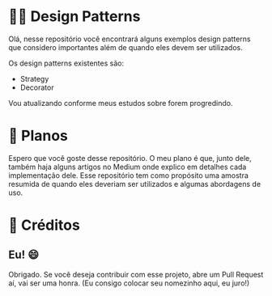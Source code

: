 # 👩‍💻 Design Patterns

Olá, nesse repositório você encontrará alguns exemplos design patterns que considero importantes além de quando eles devem ser utilizados.

Os design patterns existentes são:

* Strategy
* Decorator

Vou atualizando conforme meus estudos sobre forem progredindo.

# 📍 Planos

Espero que você goste desse repositório. O meu plano é que, junto dele, também haja alguns artigos no Medium onde explico em detalhes cada implementação dele. Esse repositório tem como propósito uma amostra resumida de quando eles deveriam ser utilizados e algumas abordagens de uso.


# 📃 Créditos

## Eu! 😄

Obrigado. Se você deseja contribuir com esse projeto, abre um Pull Request aí, vai ser uma honra. (Eu consigo colocar seu nomezinho aqui, eu juro!)



